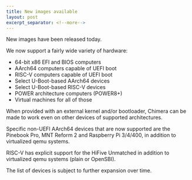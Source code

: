 ```yaml
---
title: New images available
layout: post
excerpt_separator: <!--more-->
---
```


New images have been released today.

We now support a fairly wide variety of hardware:

* 64-bit x86 EFI and BIOS computers
* AArch64 computers capable of UEFI boot
* RISC-V computers capable of UEFI boot
* Select U-Boot-based AArch64 devices
* Select U-Boot-based RISC-V devices
* POWER architecture computers (POWER8+)
* Virtual machines for all of those

When provided with an external kernel and/or bootloader, Chimera
can be made to work even on other devices of supported architectures.

Specific non-UEFI AArch64 devices that are now supported are the
Pinebook Pro, MNT Reform 2 and Raspberry Pi 3/4/400, in addition
to virtualized qemu systems.

RISC-V has explicit support for the HiFive Unmatched in addition
to virtualized qemu systems (plain or OpenSBI).

The list of devices is subject to further expansion over time.
